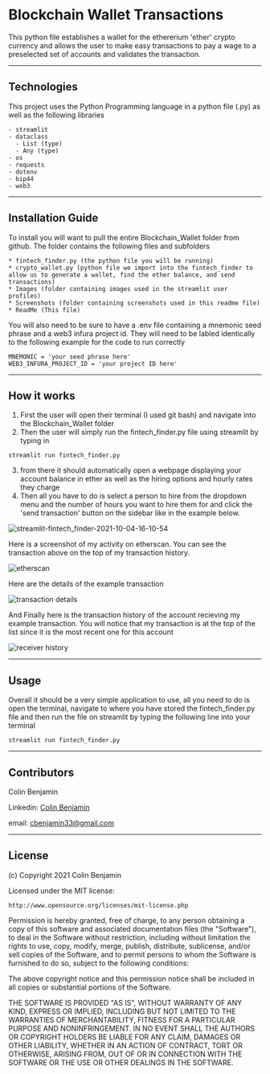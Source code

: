 # Blockchain Wallet Transactions

This python file establishes a wallet for the ethererium 'ether' crypto currency and allows the user to make easy transactions to pay a wage to a preselected set of accounts and validates the transaction.

---

## Technologies

This project uses the Python Programming language in a python file (.py) as well as the following libraries
    
    - streamlit
    - dataclass
      - List (type)
      - Any (type)
    - os
    - requests
    - dotenv
    - bip44
    - web3

---

## Installation Guide

To install you will want to pull the entire Blockchain_Wallet folder from github. The folder contains the following files and subfolders
    

    * fintech_finder.py (the python file you will be running)
    * crypto_wallet.py (python file we import into the fintech_finder to allow us to generate a wallet, find the ether balance, and send transactions)
    * Images (folder containing images used in the streamlit user profiles)
    * Screenshots (folder containing screenshots used in this readme file)
    * ReadMe (This file)


You will also need to be sure to have a .env file containing a mnemonic seed phrase and a web3 infura project id. They will need to be labled identically to the following example for the code to run correctly

```
MNEMONIC = 'your seed phrase here'
WEB3_INFURA_PROJECT_ID = 'your project ID here'
```

---

## How it works

1) First the user will open their terminal (I used git bash) and navigate into the Blockchain_Wallet folder
2) Then the user will simply run the fintech_finder.py file using streamlit by typing in 
```
streamlit run fintech_finder.py
```
    
3) from there it should automatically open a webpage displaying your account balance in ether as well as the hiring options and hourly rates they charge
4) Then all you have to do is select a person to hire from the dropdown menu and the number of hours you want to hire them for and click the 'send transaction' button on the sidebar like in the example below.

![streamlit-fintech_finder-2021-10-04-16-10-54](https://user-images.githubusercontent.com/84096312/135939218-195186e6-d7cd-4093-8e2e-53daa1093aca.gif)



Here is a screenshot of my activity on etherscan. You can see the transaction above on the top of my transaction history.

![etherscan](https://user-images.githubusercontent.com/84096312/135938897-a91fd98c-68d4-4a0b-b28d-7afbd04c4fdf.png)


Here are the details of the example transaction

![transaction details](https://user-images.githubusercontent.com/84096312/135938935-4b1e604b-9fe9-49a8-b048-8ad6f42bcb2f.png)


And Finally here is the transaction history of the account recieving my example transaction. You will notice that my transaction is at the top of the list since it is the most recent one for this account 

![receiver history](https://user-images.githubusercontent.com/84096312/135939030-e04445aa-c630-4dd7-8d34-8397eafd6284.png)



---

## Usage

Overall it should be a very simple application to use, all you need to do is open the terminal, navigate to where you have stored the fintech_finder.py file and then run the file on streamlit by typing the following line into your terminal
```
streamlit run fintech_finder.py
```
---

## Contributors

Colin Benjamin

Linkedin: [Colin Benjamin](https://www.linkedin.com/in/colinbenjamin/)
    
email: cbenjamin33@gmail.com

---

## License

(c) Copyright 2021 Colin Benjamin

Licensed under the MIT license:

    http://www.opensource.org/licenses/mit-license.php


Permission is hereby granted, free of charge, to any person obtaining a copy of this software and associated documentation files (the "Software"), to deal in the Software without restriction, including without limitation the rights to use, copy, modify, merge, publish, distribute, sublicense, and/or sell copies of the Software, and to permit persons to whom the Software is furnished to do so, subject to the following conditions:

The above copyright notice and this permission notice shall be included in all copies or substantial portions of the Software.

THE SOFTWARE IS PROVIDED "AS IS", WITHOUT WARRANTY OF ANY KIND, EXPRESS OR IMPLIED, INCLUDING BUT NOT LIMITED TO THE WARRANTIES OF MERCHANTABILITY, FITNESS FOR A PARTICULAR PURPOSE AND NONINFRINGEMENT. IN NO EVENT SHALL THE AUTHORS OR COPYRIGHT HOLDERS BE LIABLE FOR ANY CLAIM, DAMAGES OR OTHER LIABILITY, WHETHER IN AN ACTION OF CONTRACT, TORT OR OTHERWISE, ARISING FROM, OUT OF OR IN CONNECTION WITH THE SOFTWARE OR THE USE OR OTHER DEALINGS IN THE SOFTWARE.
